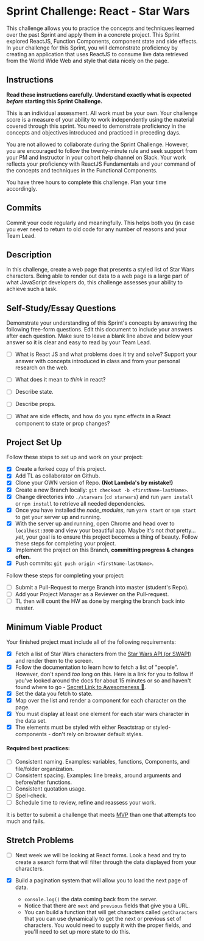 # Sprint Challenge: React - Star Wars

This challenge allows you to practice the concepts and techniques learned over
the past Sprint and apply them in a concrete project. This Sprint explored
ReactJS, Function Components, component state and side effects. In your
challenge for this Sprint, you will demonstrate proficiency by creating an
application that uses ReactJS to consume live data retrieved from the World Wide
Web and style that data nicely on the page.

## Instructions

**Read these instructions carefully. Understand exactly what is expected
_before_ starting this Sprint Challenge.**

This is an individual assessment. All work must be your own. Your challenge
score is a measure of your ability to work independently using the material
covered through this sprint. You need to demonstrate proficiency in the concepts
and objectives introduced and practiced in preceding days.

You are not allowed to collaborate during the Sprint Challenge. However, you are
encouraged to follow the twenty-minute rule and seek support from your PM and
Instructor in your cohort help channel on Slack. Your work reflects your
proficiency with ReactJS Fundamentals and your command of the concepts and
techniques in the Functional Components.

You have three hours to complete this challenge. Plan your time accordingly.

## Commits

Commit your code regularly and meaningfully. This helps both you (in case you
ever need to return to old code for any number of reasons and your Team Lead.

## Description

In this challenge, create a web page that presents a styled list of Star Wars
characters. Being able to render out data to a web page is a large part of what
JavaScript developers do, this challenge assesses your ability to achieve such a
task.

## Self-Study/Essay Questions

Demonstrate your understanding of this Sprint's concepts by answering the
following free-form questions. Edit this document to include your answers after
each question. Make sure to leave a blank line above and below your answer so it
is clear and easy to read by your Team Lead.

- [ ] What is React JS and what problems does it try and solve? Support your
      answer with concepts introduced in class and from your personal research
      on the web.

- [ ] What does it mean to _think_ in react?

- [ ] Describe state.

- [ ] Describe props.

- [ ] What are side effects, and how do you sync effects in a React component to
      state or prop changes?

## Project Set Up

Follow these steps to set up and work on your project:

- [x] Create a forked copy of this project.
- [x] Add TL as collaborator on Github.
- [x] Clone your OWN version of Repo. **(Not Lambda's by mistake!)**
- [x] Create a new Branch locally: `git checkout -b <firstName-lastName>`.
- [x] Change directories into `./starwars` (`cd starwars`) and run
      `yarn install` or `npm install` to retrieve all needed dependencies.
- [x] Once you have installed the _node_modules_, run `yarn start` or
      `npm start` to get your server up and running.
- [x] With the server up and running, open Chrome and head over to
      `localhost:3000` and view your beautiful app. Maybe it's not _that_
      pretty... _yet_, your goal is to ensure this project becomes a thing of
      beauty. Follow these steps for completing your project.
- [x] Implement the project on this Branch, **committing progress & changes
      often.**
- [x] Push commits: `git push origin <firstName-lastName>`.

Follow these steps for completing your project:

- [ ] Submit a Pull-Request to merge <firstName-lastName> Branch into master
      (student's Repo).
- [ ] Add your Project Manager as a Reviewer on the Pull-request.
- [ ] TL then will count the HW as done by merging the branch back into master.

## Minimum Viable Product

Your finished project must include all of the following requirements:

- [x] Fetch a list of Star Wars characters from the
      [Star Wars API (or SWAPI)](https://swapi.co/) and render them to the
      screen.
- [x] Follow the documentation to learn how to fetch a list of "people".
      However, don't spend _too_ long on this. Here is a link for you to follow
      if you've looked around the docs for about 15 minutes or so and haven't
      found where to go -
      [Secret Link to Awesomeness 🤫](https://swapi.co/documentation#people).
- [x] Set the data you fetch to state.
- [x] Map over the list and render a component for each character on the page.
- [x] You must display at least one element for each star wars character in the
      data set.
- [x] The elements must be styled with either Reactstrap or styled-components -
      don't rely on browser default styles.

#### Required best practices:

- [ ] Consistent naming. Examples: variables, functions, Components, and
      file/folder organization.
- [ ] Consistent spacing. Examples: line breaks, around arguments and
      before/after functions.
- [ ] Consistent quotation usage.
- [ ] Spell-check.
- [ ] Schedule time to review, refine and reassess your work.

It is better to submit a challenge that meets
[MVP](https://en.wikipedia.org/wiki/Minimum_viable_product) than one that
attempts too much and fails.

## Stretch Problems

- [ ] Next week we will be looking at React forms. Look a head and try to create
      a search form that will filter through the data displayed from your
      characters.

- [x] Build a pagination system that will allow you to load the next page of
      data.
  - `console.log()` the data coming back from the server.
  - Notice that there are `next` and `previous` fields that give you a URL.
  - You can build a function that will get characters called `getCharacters`
    that you can use dynamically to get the next or previous set of characters.
    You would need to supply it with the proper fields, and you'll need to set
    up more state to do this.

<!--
- [ ] Build another app from scratch that looks very similar to this one. Inside of your main `App` component fetch some data in this same fashion from this url `https://dog.ceo/dog-api/#all` you'll have to follow the documentation at that website and figure out how to change up the code you've seen here in this Star Wars app in order to properly fetch the data and store it on Component State.
-->
